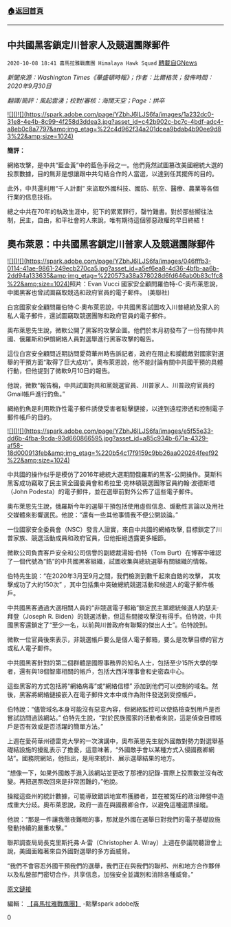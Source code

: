 ###  [:house:返回首頁](https://github.com/ourhimalayas/txt)
---

## 中共國黑客鎖定川普家人及競選團隊郵件
`2020-10-08 18:41 喜馬拉雅戰鷹團 Himalaya Hawk Squad` [轉載自GNews](https://gnews.org/zh-hant/412006/)

*新聞來源：Washington Times《華盛頓時報》；作者：比爾格茨；發佈時間： 2020年9月30日*

*翻譯/簡評：風起雲湧；校對/審核：海闊天空；Page：拱卒*

[!\[\]()!\[\](https://spark.adobe.com/page/YZbhJ6ILJS6fa/images/1a232dc0-31e8-4e4b-8c99-4f258d3ddea3.jpg?asset_id=c42b902c-bc7c-4bdf-adc4-a8eb0c8a7797&amp;img_etag=%22c4d962f34a201dcea9bdab4b90ee9d83%22&amp;size=1024)](https://spark.adobe.com/page/YZbhJ6ILJS6fa/images/1a232dc0-31e8-4e4b-8c99-4f258d3ddea3.jpg?asset_id=c42b902c-bc7c-4bdf-adc4-a8eb0c8a7797&amp;img_etag=%22c4d962f34a201dcea9bdab4b90ee9d83%22&amp;size=1024)

**簡評：**

網絡攻擊，是中共“藍金黃”中的藍色手段之一。他們竟然試圖篡改美國總統大選的投票數據，目的無非是想讓跟中共勾結合作的人當選，以達到任其擺佈的目的。

此外，中共還利用“千人計劃” 來盜取外國科技、國防、航空、醫療、農業等各個行業的信息技術。

總之中共在70年的執政生涯中，犯下的累累罪行，罄竹難書。對於那些嚮往法制，民主，自由，和平社會的人來說，唯有期待這個邪惡政權的早日終結！

## **奧布萊恩：中共國黑客鎖定川普家人及競選團隊郵件**

[!\[\]()!\[\](https://spark.adobe.com/page/YZbhJ6ILJS6fa/images/046fffb3-0114-41ae-9861-249ecb270ca5.jpg?asset_id=a5ef6ea8-4d36-4bfb-aa6b-2dd94a133635&amp;img_etag=%220573a38a378028d6fd646ab0b83c1fc8%22&amp;size=1024)](https://spark.adobe.com/page/YZbhJ6ILJS6fa/images/046fffb3-0114-41ae-9861-249ecb270ca5.jpg?asset_id=a5ef6ea8-4d36-4bfb-aa6b-2dd94a133635&amp;img_etag=%220573a38a378028d6fd646ab0b83c1fc8%22&amp;size=1024)照片：Evan Vucci 國家安全顧問羅伯特-C-奧布萊恩說，中國黑客也曾試圖竊取競选和政府官員的電子郵件。 (美聯社)

白宮國家安全顧問羅伯特·C·奧布萊恩說，中共國黑客試圖攻入川普總統及家人的私人電子郵件，還試圖竊取競選團隊和政府官員的電子郵件。

奧布萊恩先生說，微軟公開了黑客的攻擊企圖。他們於本月初發布了一份有關中共國、俄羅斯和伊朗網絡人員對選舉進行黑客攻擊的報告。

這位白宮安全顧問近期訪問愛荷華州時告訴記者，政府在阻止和攔截敵對國家對選舉的干預方面“取得了巨大成功”。奧布萊恩說，他不能討論有關中共國干預的具體行動，但他提到了微軟9月10日的報告。

他說，微軟“報告稱，中共試圖對共和黨競選官員、川普家人、川普政府官員的Gmail帳戶進行釣魚。”

網絡釣魚是利用欺詐性電子郵件誘使受害者點擊鏈接，以達到遠程滲透和控制電子郵件帳戶的目的。

[!\[\]()!\[\](https://spark.adobe.com/page/YZbhJ6ILJS6fa/images/e5f55e33-dd6b-4fba-9cda-93d660866595.jpg?asset_id=a85c934b-671a-4329-af58-18d000913feb&amp;img_etag=%220b54c17f9159c9bb26aa020264feef92%22&amp;size=1024)](https://spark.adobe.com/page/YZbhJ6ILJS6fa/images/e5f55e33-dd6b-4fba-9cda-93d660866595.jpg?asset_id=a85c934b-671a-4329-af58-18d000913feb&amp;img_etag=%220b54c17f9159c9bb26aa020264feef92%22&amp;size=1024)

中共國的操作似乎是模仿了2016年總統大選期間俄羅斯的黑客-公開操作。莫斯科黑客成功竊取了民主黨全國委員會和希拉里·克林頓競選團隊官員約翰·波德斯塔（John Podesta）的電子郵件，並在選舉前對外公佈了這些電子郵件。

奧布萊恩先生說，俄羅斯今年的選舉干預包括使用虛假信息、煽動性言論以及用社交媒體來影響選民。他說：“還有一些其他事情我不便公開談論。”

一位國家安全委員會（NSC）發言人證實，來自中共國的網絡攻擊, 目標鎖定了川普家族、競選活動成員和政府官員，但他拒絕透露更多細節。

微軟公司負責客戶安全和公司信譽的副總裁湯姆·伯特（Tom Burt）在博客中確認了一個代號為“鋯”的中共國黑客組織，試圖收集與總統選舉有關組織的情報。

伯特先生說：“在2020年3月至9月之間，我們檢測到數千起來自鋯的攻擊， 其攻擊成功了大約150次” ，其中包括集中突破總統競選活動和候選人的電子郵件帳戶。

中共國黑客通過大選相關人員的“非競選電子郵箱”鎖定民主黨總統候選人約瑟夫·拜登（Joseph R. Biden）的競選活動，但這些間接攻擊沒有得手。伯特說，中共國黑客還鎖定了“至少一名，以前與川普政府有聯繫的傑出人士”。伯特說到。

微軟一位官員後來表示，非競選帳戶要么是個人電子郵箱，要么是攻擊目標的官方或私人電子郵件。

中共國黑客針對的第二個群體是國際事務界的知名人士，包括至少15所大學的學者，還有與18個智庫相關的帳戶，包括大西洋理事會和史密森中心。

這些黑客的方式包括將“網絡病毒”或“網絡信標” 添加到他們可以控制的域名。然後，黑客將網絡鏈接嵌入在電子郵件文本中或作為附件發送到受控帳戶。

伯特說：“儘管域名本身可能沒有惡意內容，但網絡監控可以使鋯檢查到用戶是否嘗試訪問過該網站。” 伯特先生說，“對於民族國家的活動者來說，這是偵查目標帳戶是否有效或是否活躍的簡單方法。”

上週在愛荷華州德雷克大學的一次演講中，奧布萊恩先生就外國敵對勢力對選舉基礎結設施的擾亂表示了擔憂，這意味著，“外國敵手會以某種方式入侵國務卿網站”。國務院網站，他指出，是用來統計、展示選舉結果的地方。

“想像一下，如果外國敵手進入該網站並更改了那裡的記錄-實際上投票數並沒有改變。再把選票改回來是非常困難的，”他說。

操縱這些州的統計數據，可能導致錯誤地宣布獲勝者，並在被冤枉的政治陣營中造成重大分歧。奧布萊恩說，政府一直在與國務卿合作，以避免這種選票操縱。

他說：“那是一件讓我徹夜難眠的事，那就是外國在選舉日對我們的電子基礎設施發動持續的嚴重攻擊。”

聯邦調查局局長克里斯托弗·A·雷（Christopher A. Wray）上週在參議院聽證會上說，美國面臨著來自外國對選舉的多方面威脅。

“我們不會容忍外國干預我們的選舉，我們正在與我們的聯邦、州和地方合作夥伴以及私營部門密切合作，共享信息，加強安全並識別和消除各種威脅。”

[原文鏈接](https://www.washingtontimes.com/news/2020/sep/30/robert-c-obrien-chinese-hackers-targeted-emails-of/)

編輯： [【喜馬拉雅戰鷹團】](https://spark.adobe.com/page/YZbhJ6ILJS6fa/) -點擊spark adobe版

0
